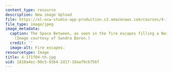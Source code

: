 ```yaml
---
content_type: resource
description: New image Upload
file: https://ol-ocw-studio-app-production.s3.amazonaws.com/courses/4-171-the-space-between-workshop-fall-2004/1810a4ec90c593b42d1718aaf0cb756f_4-171f04-th.jpg
file_type: image/jpeg
image_metadata:
  caption: The Space Between, as seen in the fire escapes filling a North End alley.
    (Image courtesy of Sandra Baron.)
  credit: ''
  image-alt: Fire escapes.
resourcetype: Image
title: 4-171f04-th.jpg
uid: 1810a4ec-90c5-93b4-2d17-18aaf0cb756f
---
```

